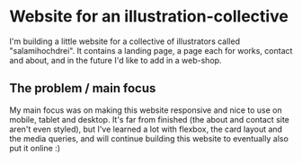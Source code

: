 # Website for an illustration-collective

I'm building a little website for  a collective of illustrators called "salamihochdrei".
It contains a landing page, a page each for works, contact and about, and in the future I'd like to add in a web-shop.

## The problem / main focus

My main focus was on making this website responsive and nice to use on mobile, tablet and desktop. It's far from finished (the about and contact site aren't even styled), but I've learned a lot with flexbox, the card layout and the media queries, and will continue building this website to eventually also put it online :)
